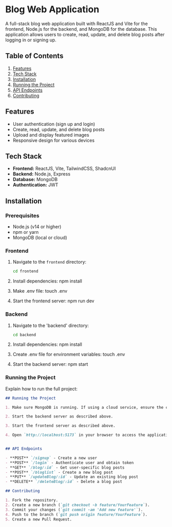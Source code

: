 # Blog Web Application

A full-stack blog web application built with ReactJS and Vite for the frontend, Node.js for the backend, and MongoDB for the database. This application allows users to create, read, update, and delete blog posts after logging in or signing up.

## Table of Contents

1. [Features](#features)
2. [Tech Stack](#tech-stack)
3. [Installation](#installation)
4. [Running the Project](#running-the-project)
5. [API Endpoints](#api-endpoints)
6. [Contributing](#contributing)


## Features

- User authentication (sign up and login)
- Create, read, update, and delete blog posts
- Upload and display featured images
- Responsive design for various devices

## Tech Stack

- **Frontend:** ReactJS, Vite, TailwindCSS, ShadcnUI
- **Backend:** Node.js, Express
- **Database:** MongoDB
- **Authentication:** JWT

## Installation

### Prerequisites

- Node.js (v14 or higher)
- npm or yarn
- MongoDB (local or cloud)

### Frontend

1. Navigate to the `frontend` directory:
   ```bash
   cd frontend
   
2. Install dependencies:
   npm install

3. Make .env file:
   touch .env   
   
4. Start the frontend server:
   npm run dev
   
### Backend

1. Navigate to the 'backend' directory:
   ```bash
   cd backend

2. Install dependencies:
   npm install
   
3. Create .env file for environment variables:
   touch .env

4. Start the backend server:
   npm start

###  Running the Project

Explain how to run the full project:

```markdown
## Running the Project

1. Make sure MongoDB is running. If using a cloud service, ensure the connection string in your `.env` file is correct.

2. Start the backend server as described above.

3. Start the frontend server as described above.

4. Open `http://localhost:5173` in your browser to access the application.


## API Endpoints

- **POST** `/signup` - Create a new user
- **POST** `/login` - Authenticate user and obtain token
- **GET** `/blog/:id` - Get user-specific blog posts
- **POST** `/bloglist` - Create a new blog post
- **PUT** `/updateBlog/:id` - Update an existing blog post
- **DELETE** `/deleteBlog/:id` - Delete a blog post

## Contributing

1. Fork the repository.
2. Create a new branch (`git checkout -b feature/YourFeature`).
3. Commit your changes (`git commit -am 'Add new feature'`).
4. Push to the branch (`git push origin feature/YourFeature`).
5. Create a new Pull Request.



